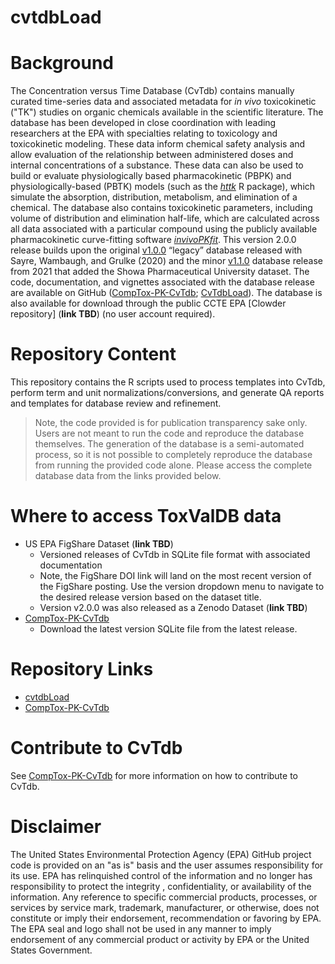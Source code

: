 # cvtdbLoad

# Background
The Concentration versus Time Database (CvTdb) contains manually curated time-series data and associated metadata for *in vivo* toxicokinetic ("TK") studies on organic chemicals available in the scientific literature. The database has been developed in close coordination with leading researchers at the EPA with specialties relating to toxicology and toxicokinetic modeling. These data inform chemical safety analysis and allow evaluation of the relationship between administered doses and internal concentrations of a substance. These data can also be used to build or evaluate physiologically based pharmacokinetic (PBPK) and physiologically-based (PBTK) models (such as the [*httk*](https://cran.r-project.org/web/packages/httk/index.html) R package), which simulate the absorption, distribution, metabolism, and elimination of a chemical. The database also contains toxicokinetic parameters, including volume of distribution and elimination half-life, which are calculated across all data associated with a particular compound using the publicly available pharmacokinetic curve-fitting software [*invivoPKfit*](https://CRAN.R-project.org/package=invivoPKfit). This version 2.0.0 release builds upon the original [v1.0.0](https://github.com/USEPA/CompTox-PK-CvTdb/releases/tag/v1.0.0) “legacy” database released with Sayre, Wambaugh, and Grulke (2020) and the minor [v1.1.0](https://github.com/USEPA/CompTox-PK-CvTdb/releases/tag/v1.1.0) database release from 2021 that added the Showa Pharmaceutical University dataset. The code, documentation, and vignettes associated with the database release are available on GitHub ([CompTox-PK-CvTdb](https://github.com/USEPA/CompTox-PK-CvTdb); [CvTdbLoad](https://github.com/USEPA/cvtdbload)). The database is also available for download through the public CCTE EPA [Clowder repository] (**link TBD**) (no user account required).

# Repository Content
This repository contains the R scripts used to process templates into CvTdb, perform term and unit normalizations/conversions, and generate QA reports and templates for database review and refinement.
>Note, the code provided is for publication transparency sake only. Users are not meant to run the code and reproduce the database themselves. The generation of the database is a semi-automated process, so it is not possible to completely reproduce the database from running the provided code alone. Please access the complete database data from the links provided below.

# Where to access ToxValDB data
- US EPA FigShare Dataset (**link TBD**)
	- Versioned releases of CvTdb in SQLite file format with associated documentation
	- Note, the FigShare DOI link will land on the most recent version of the FigShare posting. Use the version dropdown menu to navigate to the desired release version based on the dataset title.
	- Version v2.0.0 was also released as a Zenodo Dataset (**link TBD**)
- [CompTox-PK-CvTdb](https://github.com/USEPA/CompTox-PK-CvTdb)
	 - Download the latest version SQLite file from the latest release.

# Repository Links
- [cvtdbLoad](https://github.com/USEPA/cvtdbload)
- [CompTox-PK-CvTdb](https://github.com/USEPA/CompTox-PK-CvTdb)

# Contribute to CvTdb
See [CompTox-PK-CvTdb](https://github.com/USEPA/CompTox-PK-CvTdb) for more information on how to contribute to CvTdb.

# Disclaimer
The United States Environmental Protection Agency (EPA) GitHub project code is provided on an "as is" basis and the user assumes responsibility for its use.  EPA has relinquished control of the information and no longer has responsibility to protect the integrity , confidentiality, or availability of the information.  Any reference to specific commercial products, processes, or services by service mark, trademark, manufacturer, or otherwise, does not constitute or imply their endorsement, recommendation or favoring by EPA.  The EPA seal and logo shall not be used in any manner to imply endorsement of any commercial product or activity by EPA or the United States Government.
